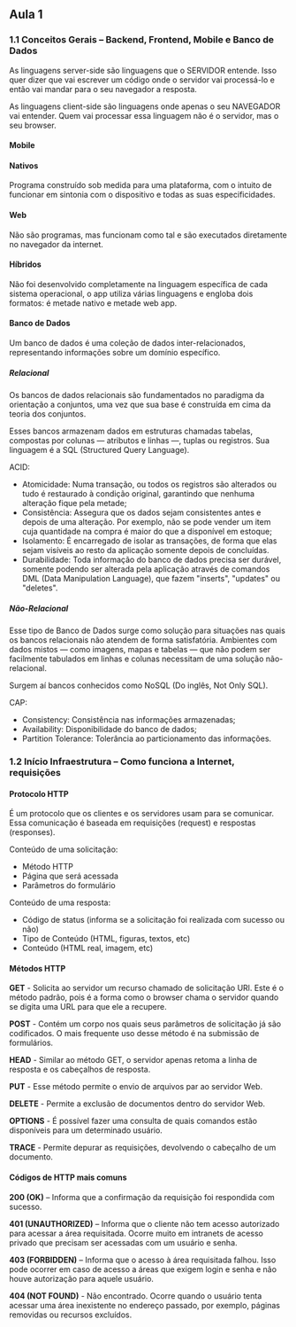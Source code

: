## Aula 1

### 1.1	Conceitos Gerais – Backend, Frontend, Mobile e Banco de Dados

As linguagens server-side são linguagens que o SERVIDOR entende. Isso quer dizer que vai escrever um código onde o servidor vai processá-lo e então vai mandar para o seu navegador a resposta.

As linguagens client-side são linguagens onde apenas o seu NAVEGADOR vai entender. Quem vai processar essa linguagem não é o servidor, mas o seu browser.

#### Mobile

#### Nativos
Programa construído sob medida para uma plataforma, com o intuito de funcionar em sintonia com o dispositivo e todas as suas especificidades.

#### Web
Não são programas, mas funcionam como tal e são executados diretamente no navegador da internet.

#### Híbridos
Não foi desenvolvido completamente na linguagem específica de cada sistema operacional, o app utiliza várias linguagens e engloba dois formatos: é metade nativo e metade web app.

#### Banco de Dados
Um banco de dados é uma coleção de dados inter-relacionados, representando informações sobre um domínio específico.

##### Relacional
Os bancos de dados relacionais são fundamentados no paradigma da orientação a conjuntos, uma vez que sua base é construída em cima da teoria dos conjuntos.

Esses bancos armazenam dados em estruturas chamadas tabelas, compostas por colunas — atributos e linhas —, tuplas ou registros. Sua linguagem é a SQL (Structured Query Language).

ACID:
- Atomicidade: Numa transação, ou todos os registros são alterados ou tudo é restaurado à condição original, garantindo que nenhuma alteração fique pela metade;
- Consistência: Assegura que os dados sejam consistentes antes e depois de uma alteração. Por exemplo, não se pode vender um item cuja quantidade na compra é maior do que a disponível em estoque;
- Isolamento: É encarregado de isolar as transações, de forma que elas sejam visíveis ao resto da aplicação somente depois de concluídas.
- Durabilidade: Toda informação do banco de dados precisa ser durável, somente podendo ser alterada pela aplicação através de comandos DML (Data Manipulation Language), que fazem "inserts", "updates" ou "deletes".

##### Não-Relacional
Esse tipo de Banco de Dados surge como solução para situações nas quais os bancos relacionais não atendem de forma satisfatória. Ambientes com dados mistos — como imagens, mapas e tabelas — que não podem ser facilmente tabulados em linhas e colunas necessitam de uma solução não-relacional.

Surgem aí bancos conhecidos como NoSQL (Do inglês, Not Only SQL).

CAP:
- Consistency: Consistência nas informações armazenadas;
- Availability: Disponibilidade do banco de dados;
- Partition Tolerance: Tolerância ao particionamento das informações.

### 1.2	Início Infraestrutura – Como funciona a Internet, requisições

#### Protocolo HTTP
É um protocolo que os clientes e os servidores usam para se comunicar. Essa comunicação é baseada em requisições (request) e respostas (responses). 

Conteúdo de uma solicitação:
- Método HTTP
- Página que será acessada
- Parâmetros do formulário

Conteúdo de uma resposta:
- Código de status (informa se a solicitação foi realizada com sucesso ou não)
- Tipo de Conteúdo (HTML, figuras, textos, etc)
- Conteúdo (HTML real, imagem, etc)

#### Métodos HTTP
__GET__ - Solicita ao servidor um recurso chamado de solicitação URl. Este é o método padrão, pois é a forma como o browser chama o servidor quando se digita uma URL para que ele a recupere.

__POST__ - Contém um corpo nos quais seus parâmetros de solicitação já são codificados. O mais frequente uso desse método é na submissão de formulários.

__HEAD__ - Similar ao método GET, o servidor apenas retoma a linha de resposta e os cabeçalhos de resposta.

__PUT__ - Esse método permite o envio de arquivos par ao servidor Web.

__DELETE__ - Permite a exclusão de documentos dentro do servidor Web.

__OPTIONS__ - É possível fazer uma consulta de quais comandos estão disponíveis para um determinado usuário.

__TRACE__ - Permite depurar as requisições, devolvendo o cabeçalho de um documento.

#### Códigos de HTTP mais comuns
__200 (OK)__ – Informa que a confirmação da requisição foi respondida com sucesso.

__401 (UNAUTHORIZED)__ – Informa que o cliente não tem acesso autorizado para acessar a área requisitada. Ocorre muito em intranets de acesso privado que precisam ser acessadas com um usuário e senha.

__403 (FORBIDDEN)__ – Informa que o acesso à área requisitada falhou. Isso pode ocorrer em caso de acesso a áreas que exigem login e senha e não houve autorização para aquele usuário.

__404 (NOT FOUND)__ - Não encontrado. Ocorre quando o usuário tenta acessar uma área inexistente no endereço passado, por exemplo, páginas removidas ou recursos excluídos.
